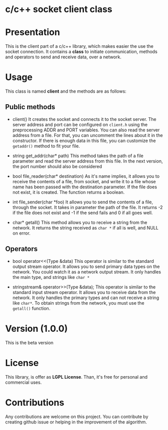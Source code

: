 # c/c++ socket client class

# Presentation
This is the client part of a c/c++ library, which makes easier the use the socket connection. It contains a **class** to initiate communication, methods and operators to send and receive data, over a network.

# Usage
This class is named **client** and the methods are as follows:

## Public methods

- client()
It creates the socket and connects it to the socket server. The server address and port can be configured on ``client.h`` using the preprocessing ADDR and PORT variables. You can also read the server address from a file. For that, you can uncomment the lines about it in the constructor. If there is enough data in this file, you can customize the ``getaddr()`` method to fit your file.

- string get_addr(char* path)
This method takes the path of a file parameter and read the server address from this file. In the next version, the port number should also be considered


- bool file_reader(char* destination)
As it's name implies, it allows you to receive the contents of a file, from socket, and write it to a file whose name has been passed with the destination parameter. If the file does not exist, it is created. The function returns a boolean. 

- int file_sender(char *foo)
It allows you to send the contents of a file, through the socket. It takes in parameter the path of the file. It returns -2 if the file does not exist and -1 if the send fails and 0 if all goes well.

- char* getall()
This method allows you to receive a string from the network. It returns the string received as ``char *`` if all is well, and NULL on error.

## Operators

- bool operator<<(Type &data)
This operator is similar to the standard output stream operator. It allows you to send primary data types on the network. You could watch it as a network output stream. It only handles the main type, and strings like ``char *``

- stringstream& operator>>(Type &data);
This operator is similar to the standard input stream operator. It allows you to receive data from the network. It only handles the primary types and can not receive a string like ``char*``. To obtain strings from the network, you must use the ``getall()`` function.

# Version (1.0.0)
This is the beta version
# License

This library, is offer as **LGPL License**. Than, it's free for personal and commercial uses.
<!--# Author
**name: *Emmanuel TACOLODJOU* **
**Email: _tacolodjounini@gmail.com_**

Je ne sais pas si tu l'as remarqué mais en géneral on s'en fout de l'auteur.
-->

# Contributions

Any contributions are welcome on this project. You can contribute by creating github issue or helping in the improvement of the algorithm. 
<!--  I invite everyone, to help me, in the development of this class, by sending feedback, and by proposing better algorithms.-->